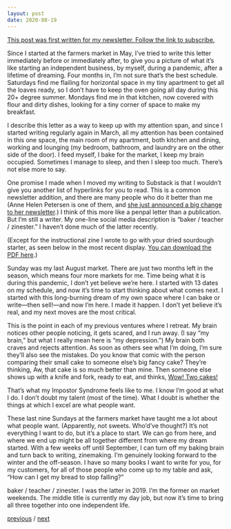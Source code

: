 ```yaml
---
layout: post
date: 2020-08-19
---
```


[This post was first written for my newsletter. Follow the link to subscribe.](https://jessdriscoll.substack.com/p/maybe-we-can-find-a-place-to-feel)

Since I started at the farmers market in May, I’ve tried to write this letter immediately before or immediately after, to give you a picture of what it’s like starting an independent business, by myself, during a pandemic, after a lifetime of dreaming. Four months in, I’m not sure that’s the best schedule. Saturdays find me flailing for horizontal space in my tiny apartment to get all the loaves ready, so I don’t have to keep the oven going all day during this 20+ degree summer. Mondays find me in that kitchen, now covered with flour and dirty dishes, looking for a tiny corner of space to make my breakfast. 

I describe this letter as a way to keep up with my attention span, and since I started writing regularly again in March, all my attention has been contained in this one space, the main room of my apartment, both kitchen and dining, working and lounging (my bedroom, bathroom, and laundry are on the other side of the door). I feed myself, I bake for the market, I keep my brain occupied. Sometimes I manage to sleep, and then I sleep too much. There’s not else more to say.

One promise I made when I moved my writing to Substack is that I wouldn’t give you another list of hyperlinks for you to read. This is a common newsletter addition, and there are many people who do it better than me (Anne Helen Petersen is one of them, and [she just announced a big change to her newsletter](https://annehelen.substack.com/p/some-personal-news-welcome-to-culture).) I think of this more like a penpal letter than a publication. But I’m still a writer. My one-line social media description is “baker / teacher / zinester.” I haven’t done much of the latter recently.

(Except for the instructional zine I wrote to go with your dried sourdough starter, as seen below in the most recent display. [You can download the PDF here](http://jessdriscoll.com/allday/sourdough.pdf).)

Sunday was my last August market. There are just two months left in the season, which means four more markets for me. Time being what it is during this pandemic, I don’t yet believe we’re here. I started with 13 dates on my schedule, and now it’s time to start thinking about what comes next. I started with this long-burning dream of my own space where I can bake or write—then sell!—and now I’m here. I made it happen. I don’t yet believe it’s real, and my next moves are the most critical.

This is the point in each of my previous ventures where I retreat. My brain notices other people noticing, it gets scared, and I run away. (I say “my brain,” but what I really mean here is “my depression.”) My brain both craves and rejects attention. As soon as others see what I’m doing, I’m sure they’ll also see the mistakes. Do you know that comic with the person comparing their small cake to someone else’s big fancy cake? They’re thinking, Aw, that cake is so much better than mine. Then someone else shows up with a knife and fork, ready to eat, and thinks, [Wow! Two cakes!](https://i.pinimg.com/originals/f3/ff/a9/f3ffa96bc7b3324db1f4da2b57295acf.jpg)

That’s what my Impostor Syndrome feels like to me. I know I’m good at what I do. I don’t doubt my talent (most of the time). What I doubt is whether the things at which I excel are what people want.

These last nine Sundays at the farmers market have taught me a lot about what people want. (Apparently, not sweets. Who’d’ve thought?) It’s not everything I want to do, but it’s a place to start. We can go from here, and where we end up might be all together different from where my dream started. With a few weeks off until September, I can turn off my baking brain and turn back to writing, zinemaking. I’m genuinely looking forward to the winter and the off-season. I have so many books I want to write for you, for my customers, for all of those people who come up to my table and ask, “How can I get my bread to stop falling?”

baker / teacher / zinester. I was the latter in 2019. I’m the former on market weekends. The middle title is currently my day job, but now it’s time to bring all three together into one independent life.

<a href="{{page.previous.url}}">previous</a> / <a href="{{page.next.url}}">next</a>
